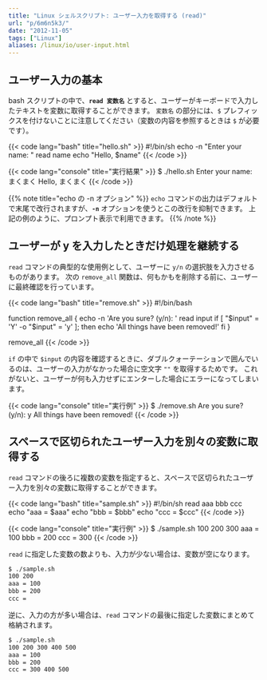 ```yaml
---
title: "Linux シェルスクリプト: ユーザー入力を取得する (read)"
url: "p/6m6n5k3/"
date: "2012-11-05"
tags: ["Linux"]
aliases: /linux/io/user-input.html
---
```


ユーザー入力の基本
----

bash スクリプトの中で、__`read 変数名`__ とすると、ユーザーがキーボードで入力したテキストを変数に取得することができます。
`変数名` の部分には、`$` プレフィックスを付けないことに注意してください（変数の内容を参照するときは `$` が必要です）。

{{< code lang="bash" title="hello.sh" >}}
#!/bin/sh
echo -n "Enter your name: "
read name
echo "Hello, $name"
{{< /code >}}

{{< code lang="console" title="実行結果" >}}
$ ./hello.sh
Enter your name: まくまく
Hello, まくまく
{{< /code >}}

{{% note title="echo の -n オプション" %}}
`echo` コマンドの出力はデフォルトで末尾で改行されますが、__`-n`__ オプションを使うとこの改行を抑制できます。
上記の例のように、プロンプト表示で利用できます。
{{% /note %}}


ユーザーが y を入力したときだけ処理を継続する
----

`read` コマンドの典型的な使用例として、ユーザーに `y/n` の選択肢を入力させるものがあります。
次の `remove_all` 関数は、何もかもを削除する前に、ユーザーに最終確認を行っています。

{{< code lang="bash" title="remove.sh" >}}
#!/bin/bash

function remove_all {
  echo -n 'Are you sure? (y/n): '
  read input
  if [ "$input" = 'Y' -o "$input" = 'y' ]; then
    echo 'All things have been removed!'
  fi
}

remove_all
{{< /code >}}

`if` の中で `$input` の内容を確認するときに、ダブルクォーテーションで囲んでいるのは、ユーザーの入力がなかった場合に空文字 `""` を取得するためです。
これがないと、ユーザーが何も入力せずにエンターした場合にエラーになってしまいます。

{{< code lang="console" title="実行例" >}}
$ ./remove.sh
Are you sure? (y/n): y
All things have been removed!
{{< /code >}}


スペースで区切られたユーザー入力を別々の変数に取得する
----

`read` コマンドの後ろに複数の変数を指定すると、スペースで区切られたユーザー入力を別々の変数に取得することができます。

{{< code lang="bash" title="sample.sh" >}}
#!/bin/sh
read aaa bbb ccc
echo "aaa = $aaa"
echo "bbb = $bbb"
echo "ccc = $ccc"
{{< /code >}}

{{< code lang="console" title="実行例" >}}
$ ./sample.sh
100 200 300
aaa = 100
bbb = 200
ccc = 300
{{< /code >}}

`read` に指定した変数の数よりも、入力が少ない場合は、変数が空になります。

```bash
$ ./sample.sh
100 200
aaa = 100
bbb = 200
ccc =
```

逆に、入力の方が多い場合は、`read` コマンドの最後に指定した変数にまとめて格納されます。

```bash
$ ./sample.sh
100 200 300 400 500
aaa = 100
bbb = 200
ccc = 300 400 500
```


